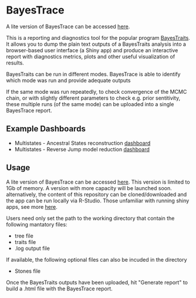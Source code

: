 # BayesTrace

A lite version of BayesTrace can be accessed [here](https://hcliedtke.shinyapps.io/BayesTrace/). 

This is a reporting and diagnostics tool for the popular program [BayesTraits](http://www.evolution.reading.ac.uk/BayesTraitsV4.1.2/BayesTraitsV4.1.2.html). It allows you to dump the plain text outputs of a BayesTraits analysis into a browser-based user interface (a Shiny app) and produce an interactive report with diagnostics metrics, plots and other useful visualization of results.  

BayesTraits can be run in different modes. BayesTrace is able to identify which mode was run and provide adequate outputs

If the same mode was run repeatedly, to check convergence of the MCMC chain, or with slightly different parameters to check e.g. prior sentitivity, these multiple runs (of the same mode) can be uploaded into a single BayesTrace report.

## Example Dashboards

* Multistates - Ancestral States reconstruction [dashboard](./bayestrace_shiny/BayesTrace/examples/Artiodactyl_multistates_anc_states/BayesTrace_report.html)
* Multistates - Reverse Jump model reduction [dashboard](./bayestrace_shiny/BayesTrace/examples/Artiodactyl_reduction/bayestrace_flex_reduction.html)

## Usage

A lite version of BayesTrace can be accessed [here](https://hcliedtke.shinyapps.io/BayesTrace/). This version is limited to 1Gb of memory. A version with more capacity will be launched soon. alternatively, the content of this repository can be cloned/downloaded and the app can be run locally via R-Studio. Those unfamiliar with running shiny apps, see more [here](https://www.r-bloggers.com/2021/04/run-shiny-apps-locally/).

Users need only set the path to the working directory that contain the following mantatory files:

* tree file
* traits file
* .log output file

If available, the following optional files can also be incuded in the directory

* Stones file

Once the BayesTraits outputs have been uploaded, hit "Generate report" to build a .html file with the BayesTrace report.  
